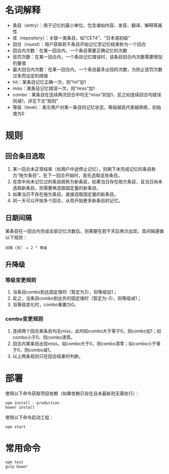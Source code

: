 名词解释
========

* 条目（entry）：用于记忆的最小单位，包含诸如内容、发音、翻译、解释等属性
* 库（repository）：关联一类条目，如“CET4”、“日本语初级”
* 回合（round）：用户获取若干条目开始记忆至记忆结束称为一个回合
* 回合内次数：在某一回合内，一个条目需要正确记忆的次数
* 惩罚次数：在某一回合内，一个条目记忆错误时，该条目回合内次数需要增加的量值
* 最大回合内次数：在某一回合内，一个条目最多出现的次数，为防止惩罚次数过多而设定的阈值
* hit：某条目记忆正确一次，则“hit”加1
* miss：某条目记忆错误一次，则“miss”加1
* combo：某条目在连续两次回合中均无“miss”则加1，反之如连续回合均错误则减1，详见下文“规则”
* 等级（level）：表示用户对某一条目的记忆状态，等级越高代表越熟练，初始值为0

规则
====

回合条目选取
------------

1. 某一回合未正常结束（如用户中途停止记忆），则剩下未完成记忆的条目称为“拖欠条目”，在下一回合开始时，首先选取这些条目。
2. 在库中尚未记忆过的条目统称为新条目，如果当日存在拖欠条目，且当日尚未选取新条目，则需要再选取固定量的新条目。
3. 如果当日不存在拖欠条目，直接选取固定量的新条目。
4. 同一天可以开始多个回合，从而开始更多新条目的记忆。

日期间隔
--------

某条目在一回合内完成全部记忆次数后，则需要在若干天后再次出现，其间隔遵循以下规则：

    间隔（天） = 2 ^ 等级

升降级
------

### 等级变更规则

1. 当条目combo到达固定值时（暂定为3），则等级加1；
2. 反之，当条目combo到达负的固定值时（暂定为-3），则等级减1；
3. 当等级变化时，combo重置为0。

### combo变更规则

1. 连续两个回合某条目均无miss，此时如combo大于等于0，则combo加1；如combo小于0，则combo清零。
2. 回合内某条目出现miss，如combo大于0，则combo清零；如combo小于等于0，则combo减1。
3. 以上两条规则只在回合结束时判断。

部署
====

使用以下命令获取项目依赖（如果依赖已存在且未最新则无需执行）：

    npm install --production
    bower install

使用以下命令启动工程：

    npm start

常用命令
========

    npm test
    gulp bower
